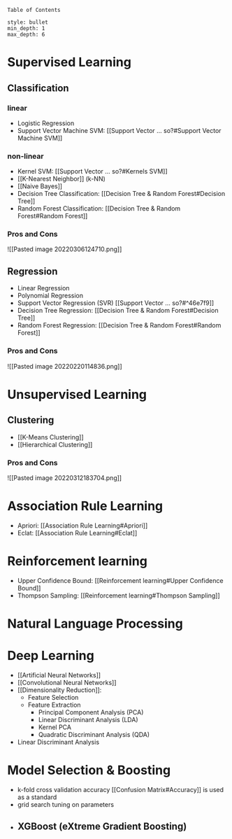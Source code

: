 
	Table of Contents
```toc 
style: bullet 
min_depth: 1 
max_depth: 6 
```
# Supervised Learning
## Classification
### linear
- Logistic Regression
- Support Vector Machine SVM: [[Support Vector ... so?#Support Vector Machine SVM]]
### non-linear
- Kernel SVM: [[Support Vector ... so?#Kernels SVM]]
-  [[K-Nearest Neighbor]] (k-NN) 
- [[Naive Bayes]]
- Decision Tree Classification: [[Decision Tree & Random Forest#Decision Tree]]
- Random Forest Classification: [[Decision Tree & Random Forest#Random Forest]]

### Pros and Cons
![[Pasted image 20220306124710.png]]

## Regression
- Linear Regression
- Polynomial Regression
- Support Vector Regression (SVR) [[Support Vector ... so?#^46e7f9]]
- Decision Tree Regression: [[Decision Tree & Random Forest#Decision Tree]]
- Random Forest Regression: [[Decision Tree & Random Forest#Random Forest]]

### Pros and Cons
![[Pasted image 20220220114836.png]]

# Unsupervised Learning
## Clustering
- [[K-Means Clustering]]
- [[Hierarchical Clustering]]

### Pros and Cons
![[Pasted image 20220312183704.png]]

# Association Rule Learning
- Apriori: [[Association Rule Learning#Apriori]]
- Eclat: [[Association Rule Learning#Eclat]]

# Reinforcement learning
- Upper Confidence Bound:  [[Reinforcement learning#Upper Confidence Bound]]
- Thompson Sampling: [[Reinforcement learning#Thompson Sampling]]

# Natural Language Processing

# Deep Learning
- [[Artificial Neural Networks]]
- [[Convolutional Neural Networks]]
- [[Dimensionality Reduction]]:
	- Feature Selection
	- Feature Extraction
		- Principal Component Analysis (PCA)
		- Linear Discriminant Analysis (LDA)
		- Kernel PCA
		- Quadratic Discriminant Analysis (QDA)
- Linear Discriminant Analysis


# Model Selection & Boosting
- k-fold cross validation
	accuracy [[Confusion Matrix#Accuracy]] is used as a standard 
- grid search
	tuning on parameters
- XGBoost (eXtreme Gradient Boosting)
	- 